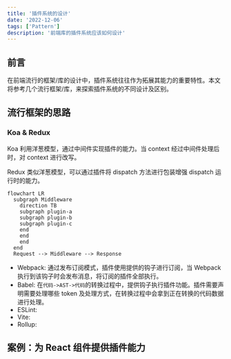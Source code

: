 ```yaml
---
title: '插件系统的设计'
date: '2022-12-06'
tags: ['Pattern']
description: '前端库的插件系统应该如何设计'
---
```


## 前言

在前端流行的框架/库的设计中，插件系统往往作为拓展其能力的重要特性。本文将参考几个流行框架/库，来探索插件系统的不同设计及区别。

## 流行框架的思路

### Koa & Redux

Koa 利用洋葱模型，通过中间件实现插件的能力。当 context 经过中间件处理后时，对 context 进行改写。

Redux 类似洋葱模型，可以通过插件将 dispatch 方法进行包装增强 dispatch 运行时的能力。

```mermaid
flowchart LR
  subgraph Middleware
    direction TB
    subgraph plugin-a
    subgraph plugin-b
    subgraph plugin-c
    end
    end
    end
  end
  Request --> Middleware --> Response
```

- Webpack: 通过发布订阅模式，插件使用提供的钩子进行订阅，当 Webpack 执行到该钩子时会发布消息，将订阅的插件全部执行。
- Babel: 在`代码->AST->代码`的转换过程中，提供钩子执行插件功能。插件需要声明需要处理哪些 token 及处理方式，在转换过程中会拿到正在转换的代码数据进行处理。
- ESLint:
- Vite:
- Rollup:

## 案例：为 React 组件提供插件能力
